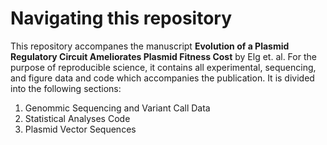 # Navigating this repository
This repository accompanes the manuscript **Evolution of a Plasmid Regulatory Circuit Ameliorates Plasmid Fitness Cost** by Elg et. al. For the purpose of reproducible science, it contains all experimental, sequencing, and figure data and code which accompanies the publication. It is divided into the following sections:

1) Genommic Sequencing and Variant Call Data
2) Statistical Analyses Code
3) Plasmid Vector Sequences

